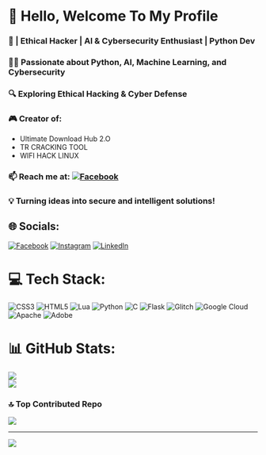 # 💫 Hello, Welcome To My Profile 
### 🚀 | Ethical Hacker | AI & Cybersecurity Enthusiast | Python Dev
### 👨‍💻 Passionate about Python, AI, Machine Learning, and Cybersecurity
### 🔍 Exploring Ethical Hacking & Cyber Defense
### 🎮 Creator of:
- Ultimate Download Hub 2.O 
- TR CRACKING TOOL
- WIFI HACK LINUX
### 📫 Reach me at:  [![Facebook](https://img.shields.io/badge/Facebook-%231877F2.svg?logo=Facebook&logoColor=white)](https://facebook.com/tahsan.rahman.fahim)
### 💡 Turning ideas into secure and intelligent solutions!


## 🌐 Socials:
[![Facebook](https://img.shields.io/badge/Facebook-%231877F2.svg?logo=Facebook&logoColor=white)](https://facebook.com/tahsan.rahman.fahim) [![Instagram](https://img.shields.io/badge/Instagram-%23E4405F.svg?logo=Instagram&logoColor=white)](https://instagram.com/tr.fahim.55) [![LinkedIn](https://img.shields.io/badge/LinkedIn-%230077B5.svg?logo=linkedin&logoColor=white)](https://linkedin.com/in/tahsan-rahman-fahim) 

# 💻 Tech Stack:
![CSS3](https://img.shields.io/badge/css3-%231572B6.svg?style=for-the-badge&logo=css3&logoColor=white) ![HTML5](https://img.shields.io/badge/html5-%23E34F26.svg?style=for-the-badge&logo=html5&logoColor=white) ![Lua](https://img.shields.io/badge/lua-%232C2D72.svg?style=for-the-badge&logo=lua&logoColor=white) ![Python](https://img.shields.io/badge/python-3670A0?style=for-the-badge&logo=python&logoColor=ffdd54) ![C](https://img.shields.io/badge/c-%2300599C.svg?style=for-the-badge&logo=c&logoColor=white) ![Flask](https://img.shields.io/badge/flask-%23000.svg?style=for-the-badge&logo=flask&logoColor=white) ![Glitch](https://img.shields.io/badge/glitch-%233333FF.svg?style=for-the-badge&logo=glitch&logoColor=white) ![Google Cloud](https://img.shields.io/badge/GoogleCloud-%234285F4.svg?style=for-the-badge&logo=google-cloud&logoColor=white) ![Apache](https://img.shields.io/badge/apache-%23D42029.svg?style=for-the-badge&logo=apache&logoColor=white) ![Adobe](https://img.shields.io/badge/adobe-%23FF0000.svg?style=for-the-badge&logo=adobe&logoColor=white)
# 📊 GitHub Stats:
![](https://github-readme-streak-stats.herokuapp.com/?user=trfahim&theme=shadow_green&hide_border=false)<br/>
![](https://github-readme-stats.vercel.app/api/top-langs/?username=trfahim&theme=shadow_green&hide_border=false&include_all_commits=false&count_private=false&layout=compact)


### 🔝 Top Contributed Repo
![](https://github-contributor-stats.vercel.app/api?username=trfahim&limit=5&theme=tokyonight&combine_all_yearly_contributions=true)

---
[![](https://visitcount.itsvg.in/api?id=trfahim&icon=0&color=0)](https://visitcount.itsvg.in)

<!-- Proudly created with GPRM ( https://gprm.itsvg.in ) -->
